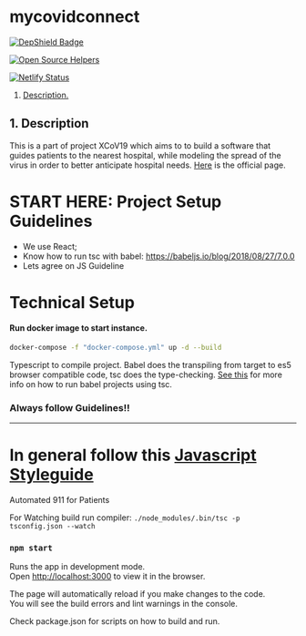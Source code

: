 # mycovidconnect

[![DepShield Badge](https://depshield.sonatype.org/badges/owner/repository/depshield.svg)](https://depshield.github.io)

[![Open Source Helpers](https://www.codetriage.com/xcov19/mycovidconnect/badges/users.svg)](https://www.codetriage.com/xcov19/mycovidconnect)

[![Netlify Status](https://api.netlify.com/api/v1/badges/38c2a5f4-bac5-4bec-8d11-a9f08b5b6f71/deploy-status)](https://app.netlify.com/sites/dreamy-keller-b8ad36/deploys)

1. [ Description. ](#desc)

## 1. Description

This is a part of project XCoV19 which aims to to build a software that guides patients to the nearest hospital, while modeling the spread of the virus in order to better anticipate hospital needs. <a href="https://www.covidsos.net/website/home.html">Here</a> is the official page.

<a name="desc"></a>

# START HERE: Project Setup Guidelines

-   We use React;
-   Know how to run tsc with babel: https://babeljs.io/blog/2018/08/27/7.0.0
-   Lets agree on JS Guideline

# Technical Setup

#### Run docker image to start instance.

```bash
docker-compose -f "docker-compose.yml" up -d --build
```

Typescript to compile project.
Babel does the transpiling from target to es5 browser compatible code, tsc does the type-checking.
[See this](https://babeljs.io/blog/2018/08/27/7.0.0) for more info on how to run babel projects using tsc.

### Always follow Guidelines!!

---

# In general follow this [Javascript Styleguide](https://google.github.io/styleguide/jsguide.html)

Automated 911 for Patients

For Watching build run compiler: `./node_modules/.bin/tsc -p tsconfig.json --watch`

### `npm start`

Runs the app in development mode.<br>
Open [http://localhost:3000](http://localhost:3000) to view it in the browser.

The page will automatically reload if you make changes to the code.<br>
You will see the build errors and lint warnings in the console.

Check package.json for scripts on how to build and run.
